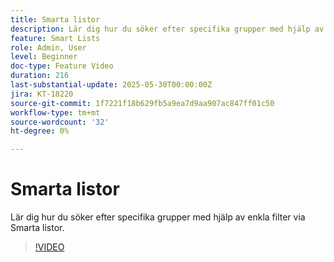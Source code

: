 ```yaml
---
title: Smarta listor
description: Lär dig hur du söker efter specifika grupper med hjälp av enkla filter via Smarta listor.
feature: Smart Lists
role: Admin, User
level: Beginner
doc-type: Feature Video
duration: 216
last-substantial-update: 2025-05-30T00:00:00Z
jira: KT-18220
source-git-commit: 1f7221f18b629fb5a9ea7d9aa907ac847ff01c50
workflow-type: tm+mt
source-wordcount: '32'
ht-degree: 0%

---
```



# Smarta listor

Lär dig hur du söker efter specifika grupper med hjälp av enkla filter via Smarta listor.

>[!VIDEO](https://video.tv.adobe.com/v/3463207/?learn=on&enablevpops&captions=swe)
